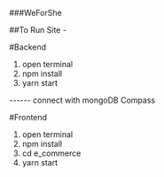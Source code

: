 ###WeForShe

##To Run Site - 

#Backend

1. open terminal
2. npm install
4. yarn start

------ connect with mongoDB Compass


#Frontend

1. open terminal
2. npm install
3. cd e_commerce
4. yarn start


